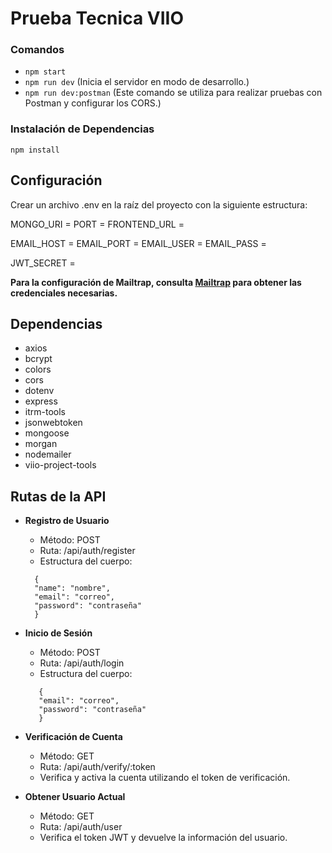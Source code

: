 # Prueba Tecnica VIIO

### Comandos
- `npm start`
- `npm run dev` (Inicia el servidor en modo de desarrollo.)
- `npm run dev:postman` (Este comando se utiliza para realizar pruebas con Postman y configurar los CORS.)


### Instalación de Dependencias

`npm install`



## Configuración

Crear un archivo .env en la raíz del proyecto con la siguiente estructura:


MONGO_URI = 
PORT = 
FRONTEND_URL = 

EMAIL_HOST = 
EMAIL_PORT = 
EMAIL_USER = 
EMAIL_PASS = 

JWT_SECRET = 

**Para la configuración de Mailtrap, consulta [Mailtrap](https://mailtrap.io/home) para obtener las credenciales necesarias.**

## Dependencias

- axios
- bcrypt
- colors
- cors
- dotenv
- express
- itrm-tools
- jsonwebtoken
- mongoose
- morgan
- nodemailer
- viio-project-tools


## Rutas de la API

- **Registro de Usuario**

  - Método: POST
  - Ruta: /api/auth/register
  - Estructura del cuerpo:

   ```
     {
     "name": "nombre",
     "email": "correo",
     "password": "contraseña"
     }
- **Inicio de Sesión**

   - Método: POST
   - Ruta: /api/auth/login
   - Estructura del cuerpo:

  ```
     {
     "email": "correo",
     "password": "contraseña"
     }
- **Verificación de Cuenta**

   - Método: GET
   - Ruta: /api/auth/verify/:token
   - Verifica y activa la cuenta utilizando el token de verificación.



- **Obtener Usuario Actual**

   - Método: GET
   - Ruta: /api/auth/user
   - Verifica el token JWT y devuelve la información del usuario.
